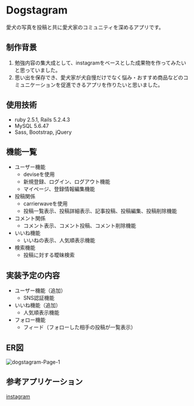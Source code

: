 # Dogstagram
愛犬の写真を投稿と共に愛犬家のコミュニティを深めるアプリです。


## 制作背景
1. 勉強内容の集大成として、instagramをベースとした成果物を作ってみたいと思っていました。
2. 思い出を保存でき、愛犬家が犬自慢だけでなく悩み・おすすめ商品などのコミュニケーションを促進できるアプリを作りたいと思いました。


## 使用技術
- ruby 2.5.1, Rails 5.2.4.3
- MySQL 5.6.47
- Sass, Bootstrap, jQuery


## 機能一覧
- ユーザー機能
  - deviseを使用
  - 新規登録、ログイン、ログアウト機能
  - マイページ、登録情報編集機能
- 投稿関係
  - carrierwaveを使用
  - 投稿一覧表示、投稿詳細表示、記事投稿、投稿編集、投稿削除機能
- コメント関係
  - コメント表示、コメント投稿、コメント削除機能
- いいね機能
  - いいねの表示、人気順表示機能
- 検索機能
  - 投稿に対する曖昧検索


## 実装予定の内容
- ユーザー機能（追加）
  - SNS認証機能
- いいね機能（追加）
  - 人気順表示機能
- フォロー機能
  - フィード（フォローした相手の投稿が一覧表示）


## ER図
![dogstagram-Page-1](https://user-images.githubusercontent.com/65549551/88526960-916f7180-d037-11ea-9004-9f074bd2304b.png)


## 参考アプリケーション
[instagram](https://www.instagram.com/)
